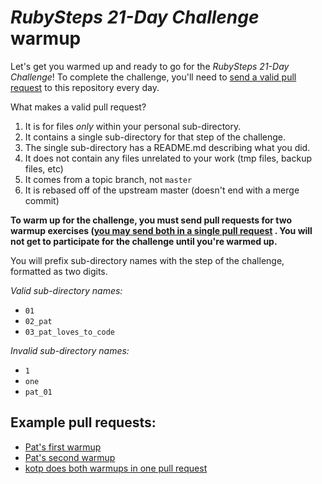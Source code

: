 # *RubySteps 21-Day Challenge* warmup

Let's get you warmed up and ready to go for the *RubySteps 21-Day Challenge*! To complete the challenge, you'll need to [send a valid pull request](https://help.github.com/articles/creating-a-pull-request/) to this repository every day.

What makes a valid pull request?

1. It is for files *only* within your personal sub-directory.
2. It contains a single sub-directory for that step of the challenge.
3. The single sub-directory has a README.md describing what you did.
4. It does not contain any files unrelated to your work (tmp files, backup files, etc)
5. It comes from a topic branch, not `master`
6. It is rebased off of the upstream master (doesn't end with a merge commit)

**To warm up for the challenge, you must send pull requests for two warmup exercises ([you may send both in a single pull request](https://github.com/RubySteps/21-day-challenge/pull/5) . You will not get to participate for the challenge until you're warmed up.**

You will prefix sub-directory names with the step of the challenge, formatted as two digits.

*Valid sub-directory names:*

* `01`
* `02_pat`
* `03_pat_loves_to_code`

*Invalid sub-directory names:*

* `1`
* `one`
* `pat_01`

## Example pull requests:

* [Pat's first warmup](https://github.com/RubySteps/21-day-challenge/pull/2)
* [Pat's second warmup](https://github.com/RubySteps/21-day-challenge/pull/3)
* [kotp does both warmups in one pull request](https://github.com/RubySteps/21-day-challenge/pull/5)

